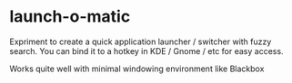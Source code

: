 # launch-o-matic

Expriment to create a quick application launcher / switcher with fuzzy search. You can bind it to a hotkey in KDE / Gnome / etc for easy access.

Works quite well with minimal windowing environment like Blackbox
